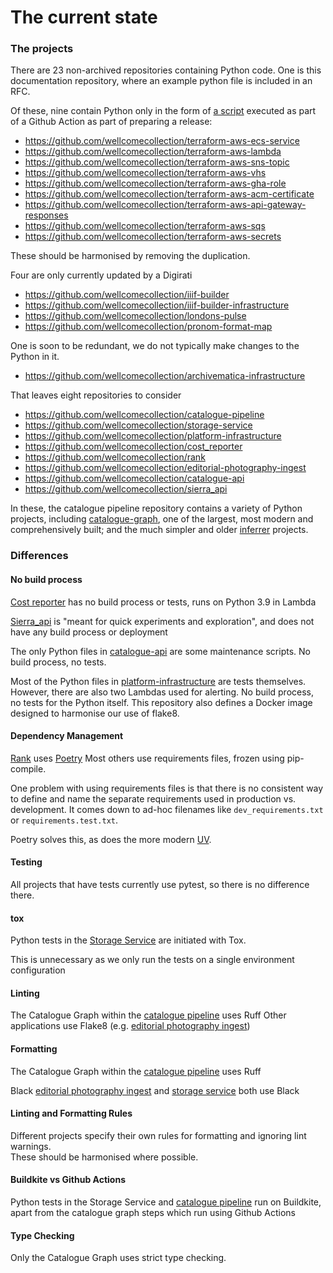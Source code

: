 # The current state


### The projects

There are 23 non-archived repositories containing Python code.
One is this documentation repository, where an example python file
is included in an RFC.

Of these, nine contain Python only in the form of [a script](https://github.com/wellcomecollection/terraform-aws-api-gateway-responses/blob/a8cfd94351ea6ade8389372660d74ef0e4d26ae5/gha_scripts/create_release.py) executed as part of a Github Action
as part of preparing a release:

* https://github.com/wellcomecollection/terraform-aws-ecs-service
* https://github.com/wellcomecollection/terraform-aws-lambda
* https://github.com/wellcomecollection/terraform-aws-sns-topic
* https://github.com/wellcomecollection/terraform-aws-vhs
* https://github.com/wellcomecollection/terraform-aws-gha-role
* https://github.com/wellcomecollection/terraform-aws-acm-certificate
* https://github.com/wellcomecollection/terraform-aws-api-gateway-responses
* https://github.com/wellcomecollection/terraform-aws-sqs
* https://github.com/wellcomecollection/terraform-aws-secrets

These should be harmonised by removing the duplication.

Four are only currently updated by a Digirati
* https://github.com/wellcomecollection/iiif-builder
* https://github.com/wellcomecollection/iiif-builder-infrastructure
* https://github.com/wellcomecollection/londons-pulse
* https://github.com/wellcomecollection/pronom-format-map

One is soon to be redundant, we do not typically make changes to the Python in it.
* https://github.com/wellcomecollection/archivematica-infrastructure

That leaves eight repositories to consider
* https://github.com/wellcomecollection/catalogue-pipeline
* https://github.com/wellcomecollection/storage-service
* https://github.com/wellcomecollection/platform-infrastructure
* https://github.com/wellcomecollection/cost_reporter
* https://github.com/wellcomecollection/rank
* https://github.com/wellcomecollection/editorial-photography-ingest
* https://github.com/wellcomecollection/catalogue-api
* https://github.com/wellcomecollection/sierra_api

In these, the catalogue pipeline repository contains a variety of
Python projects, including  [catalogue-graph](https://github.com/wellcomecollection/catalogue-pipeline/tree/fd516e1d52a41637a4634308734a0d58b6b5e2f6/catalogue_graph),
one of the largest, most modern and comprehensively built; and the much simpler and older
[inferrer](https://github.com/wellcomecollection/catalogue-pipeline/tree/92727715888204ca82b86cc0fbf478e5ca46f2dc/pipeline/inferrer)
projects.

### Differences

#### No build process
[Cost reporter](https://github.com/wellcomecollection/cost_reporter) has no build process or tests, runs on Python 3.9 in Lambda


[Sierra_api](https://github.com/wellcomecollection/sierra_api) is "meant for quick experiments and exploration", and does not have any build process or deployment


The only Python files in [catalogue-api](https://github.com/wellcomecollection/catalogue-api) are some maintenance scripts. No build process, no tests.

Most of the Python files in [platform-infrastructure](https://github.com/wellcomecollection/platform-infrastructure) are tests themselves.
However, there are also two Lambdas used for alerting. No build process, no tests for the Python itself.
This repository also defines a Docker image designed to harmonise our use of flake8.


#### Dependency Management
[Rank](https://github.com/wellcomecollection/rank) uses [Poetry](https://python-poetry.org)
Most others use requirements files, frozen using pip-compile.

One problem with using requirements files is that there is no consistent way to define and name the
separate requirements used in production vs. development.  It comes down to ad-hoc filenames like
`dev_requirements.txt` or `requirements.test.txt`.

Poetry solves this, as does the more modern [UV](https://docs.astral.sh/uv).

#### Testing
All projects that have tests currently use pytest, so there is no difference there.

#### tox

Python tests in the [Storage Service](https://github.com/wellcomecollection/storage-service) are initiated with Tox.

This is unnecessary as we only run the tests on a single environment configuration

#### Linting

The Catalogue Graph within the [catalogue pipeline](https://github.com/wellcomecollection/catalogue-pipeline) uses Ruff
Other applications use Flake8 (e.g. [editorial photography ingest](https://github.com/wellcomecollection/editorial-photography-ingest))

#### Formatting

The Catalogue Graph within the [catalogue pipeline](https://github.com/wellcomecollection/catalogue-pipeline) uses Ruff

Black [editorial photography ingest](https://github.com/wellcomecollection/editorial-photography-ingest) and [storage service](https://github.com/wellcomecollection/storage-service) both use Black

#### Linting and Formatting Rules
Different projects specify their own rules for formatting and ignoring lint warnings.  
These should be harmonised where possible.

#### Buildkite vs Github Actions
Python tests in the Storage Service and [catalogue pipeline](https://github.com/wellcomecollection/catalogue-pipeline) run on Buildkite, apart from
the catalogue graph steps which run using Github Actions

#### Type Checking

Only the Catalogue Graph uses strict type checking.
